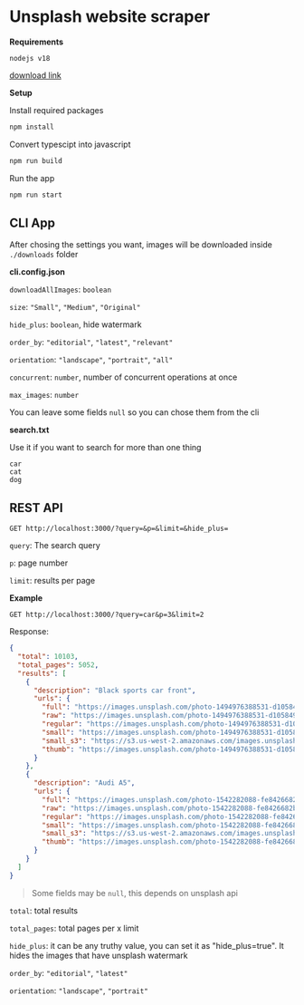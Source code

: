 # Unsplash website scraper

**Requirements** 

```
nodejs v18
```

[download link](https://nodejs.org/download/release/v18.17.0/node-v18.17.0-x64.msi)

**Setup**

Install required packages

```bash
npm install
```

Convert typescipt into javascript

```bash
npm run build
```

Run the app

```bash
npm run start
```

## CLI App

After chosing the settings you want, images will be downloaded inside `./downloads` folder

**cli.config.json**

`downloadAllImages`: `boolean`

`size`: `"Small"`, `"Medium"`, `"Original"`

`hide_plus`: `boolean`, hide watermark

`order_by`: `"editorial"`, `"latest"`, `"relevant"`

`orientation`: `"landscape"`, `"portrait"`, `"all"`

`concurrent`: `number`, number of concurrent operations at once

`max_images`: `number`

You can leave some fields `null` so you can chose them from the cli

**search.txt**

Use it if you want to search for more than one thing

```
car
cat
dog
```

## REST API

```
GET http://localhost:3000/?query=&p=&limit=&hide_plus=
```

`query`: The search query

`p`: page number

`limit`: results per page

**Example**

```
GET http://localhost:3000/?query=car&p=3&limit=2
```

Response:

```json
{
  "total": 10103,
  "total_pages": 5052,
  "results": [
    {
      "description": "Black sports car front",
      "urls": {
        "full": "https://images.unsplash.com/photo-1494976388531-d1058494cdd8?crop=entropy&cs=srgb&fm=jpg&ixid=M3wxMjA3fDB8MXxzZWFyY2h8NXx8Y2FyfGVufDB8fHx8MTY4NzExMjc2OXww&ixlib=rb-4.0.3&q=85",
        "raw": "https://images.unsplash.com/photo-1494976388531-d1058494cdd8?ixid=M3wxMjA3fDB8MXxzZWFyY2h8NXx8Y2FyfGVufDB8fHx8MTY4NzExMjc2OXww&ixlib=rb-4.0.3",
        "regular": "https://images.unsplash.com/photo-1494976388531-d1058494cdd8?crop=entropy&cs=tinysrgb&fit=max&fm=jpg&ixid=M3wxMjA3fDB8MXxzZWFyY2h8NXx8Y2FyfGVufDB8fHx8MTY4NzExMjc2OXww&ixlib=rb-4.0.3&q=80&w=1080",
        "small": "https://images.unsplash.com/photo-1494976388531-d1058494cdd8?crop=entropy&cs=tinysrgb&fit=max&fm=jpg&ixid=M3wxMjA3fDB8MXxzZWFyY2h8NXx8Y2FyfGVufDB8fHx8MTY4NzExMjc2OXww&ixlib=rb-4.0.3&q=80&w=400",
        "small_s3": "https://s3.us-west-2.amazonaws.com/images.unsplash.com/small/photo-1494976388531-d1058494cdd8",
        "thumb": "https://images.unsplash.com/photo-1494976388531-d1058494cdd8?crop=entropy&cs=tinysrgb&fit=max&fm=jpg&ixid=M3wxMjA3fDB8MXxzZWFyY2h8NXx8Y2FyfGVufDB8fHx8MTY4NzExMjc2OXww&ixlib=rb-4.0.3&q=80&w=200"
      }
    },
    {
      "description": "Audi A5",
      "urls": {
        "full": "https://images.unsplash.com/photo-1542282088-fe8426682b8f?crop=entropy&cs=srgb&fm=jpg&ixid=M3wxMjA3fDB8MXxzZWFyY2h8Nnx8Y2FyfGVufDB8fHx8MTY4NzExMjc2OXww&ixlib=rb-4.0.3&q=85",
        "raw": "https://images.unsplash.com/photo-1542282088-fe8426682b8f?ixid=M3wxMjA3fDB8MXxzZWFyY2h8Nnx8Y2FyfGVufDB8fHx8MTY4NzExMjc2OXww&ixlib=rb-4.0.3",
        "regular": "https://images.unsplash.com/photo-1542282088-fe8426682b8f?crop=entropy&cs=tinysrgb&fit=max&fm=jpg&ixid=M3wxMjA3fDB8MXxzZWFyY2h8Nnx8Y2FyfGVufDB8fHx8MTY4NzExMjc2OXww&ixlib=rb-4.0.3&q=80&w=1080",
        "small": "https://images.unsplash.com/photo-1542282088-fe8426682b8f?crop=entropy&cs=tinysrgb&fit=max&fm=jpg&ixid=M3wxMjA3fDB8MXxzZWFyY2h8Nnx8Y2FyfGVufDB8fHx8MTY4NzExMjc2OXww&ixlib=rb-4.0.3&q=80&w=400",
        "small_s3": "https://s3.us-west-2.amazonaws.com/images.unsplash.com/small/photo-1542282088-fe8426682b8f",
        "thumb": "https://images.unsplash.com/photo-1542282088-fe8426682b8f?crop=entropy&cs=tinysrgb&fit=max&fm=jpg&ixid=M3wxMjA3fDB8MXxzZWFyY2h8Nnx8Y2FyfGVufDB8fHx8MTY4NzExMjc2OXww&ixlib=rb-4.0.3&q=80&w=200"
      }
    }
  ]
}
```

> Some fields may be `null`, this depends on unsplash api

`total`: total results

`total_pages`: total pages per x limit

`hide_plus`: it can be any truthy value, you can set it as "hide_plus=true". It hides the images that have unsplash watermark

`order_by`: `"editorial"`, `"latest"`

`orientation`: `"landscape"`, `"portrait"`

